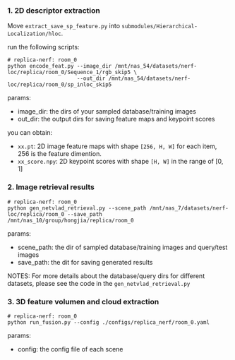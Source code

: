 
### 1. 2D descriptor extraction

Move `extract_save_sp_feature.py` into `submodules/Hierarchical-Localization/hloc`.

run the following scripts:
```
# replica-nerf: room_0
python encode_feat.py --image_dir /mnt/nas_54/datasets/nerf-loc/replica/room_0/Sequence_1/rgb_skip5 \
                      --out_dir /mnt/nas_54/datasets/nerf-loc/replica/room_0/sp_inloc_skip5
```
params:
- image_dir: the dirs of your sampled database/training images
- out_dir: the output dirs for saving feature maps and keypoint scores 

you can obtain:
- `xx.pt`: 2D image feature maps with shape `[256, H, W]` for each item, 256 is the feature dimention.
- `xx_score.npy`: 2D keypoint scores with shape `[H, W]` in the range of [0, 1]


### 2. Image retrieval results
```
# replica-nerf: room_0
python gen_netvlad_retrieval.py --scene_path /mnt/nas_7/datasets/nerf-loc/replica/room_0 --save_path /mnt/nas_10/group/hongjia/replica/room_0
```
params:
- scene_path: the dir of sampled database/training images and query/test images
- save_path: the dit for saving generated results

NOTES: For more details about the database/query dirs for different datasets, please see the code in the `gen_netvlad_retrieval.py`

### 3. 3D feature volumen and cloud extraction

```
# replica-nerf: room_0
python run_fusion.py --config ./configs/replica_nerf/room_0.yaml
```
params:
- config: the config file of each scene